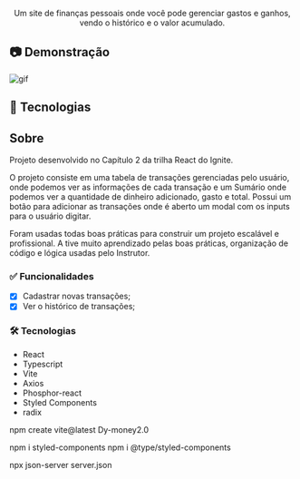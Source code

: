 <p align="center">Um site de finanças pessoais onde você pode gerenciar gastos e ganhos, vendo o histórico e o valor acumulado. </p>

## :camera: Demonstração

![gif](github/dtmoney.gif)

## :rocket: Tecnologias

## Sobre

Projeto desenvolvido no Capítulo 2 da trilha React do Ignite.

O projeto consiste em uma tabela de transações gerenciadas pelo usuário, onde podemos ver as informações de cada transação e um Sumário onde podemos ver a quantidade de dinheiro adicionado, gasto e total. Possui um botão para adicionar as transações onde é aberto um modal com os inputs para o usuário digitar.

Foram usadas todas boas práticas para construir um projeto escalável e profissional.
A tive muito aprendizado pelas boas práticas, organização de código e lógica usadas pelo Instrutor.

<h3 id="funcionalidades"> ✅ Funcionalidades </h3>

- [x] Cadastrar novas transações;
- [x] Ver o histórico de transações;

<h3 id="tecnologias"/>🛠 Tecnologias </h3>

- React
- Typescript
- Vite
- Axios
- Phosphor-react
- Styled Components
- radix

npm create vite@latest Dy-money2.0

npm i styled-components
npm i @type/styled-components

npx json-server server.json
